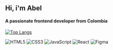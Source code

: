 <h2>Hi, i'm Abel</h2>
<h4>A passionate frontend developer from Colombia</h4>

[![Top Langs](https://github-readme-stats.vercel.app/api/top-langs/?username=Eibeel&layout=compact&theme=dracula&hide_border=true)](https://github.com/anuraghazra/github-readme-stats)

![HTML5](https://img.shields.io/badge/html5-%23E34F26.svg?style=for-the-badge&logo=html5&logoColor=white) ![CSS3](https://img.shields.io/badge/css3-%231572B6.svg?style=for-the-badge&logo=css3&logoColor=white) ![JavaScript](https://img.shields.io/badge/JavaScript-F7DF1E?style=for-the-badge&logo=javascript&logoColor=black) ![React](https://img.shields.io/badge/React-20232A?style=for-the-badge&logo=react&logoColor=61DAFB) ![Figma](https://img.shields.io/badge/figma-957fef.svg?style=for-the-badge&logo=figma&logoColor=white)
